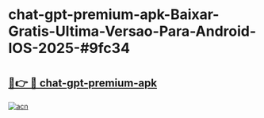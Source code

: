 # chat-gpt-premium-apk-Baixar-Gratis-Ultima-Versao-Para-Android-IOS-2025-#9fc34

# <h2><a href="https://ainizakaria.my?title=chat-gpt-premium-apk&ref=25M">🔗👉 🔴 chat-gpt-premium-apk</a></h2>

[![acn](https://github.com/user-attachments/assets/0f9c940e-d8b0-45ae-aac7-cd30a18b3e1c)](https://ainizakaria.my?title=chat-gpt-premium-apk&ref=25M)

